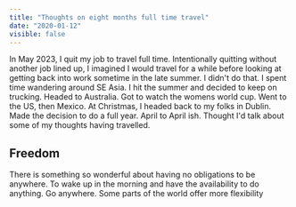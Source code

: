 ```yaml
---
title: "Thoughts on eight months full time travel"
date: "2020-01-12"
visible: false
---
```


In May 2023, I quit my job to travel full time. Intentionally quitting without
another job lined up, I imagined I would travel for a while before looking at getting back into work sometime in the late summer. I didn't do that. I spent time wandering around SE Asia. I hit the summer and decided to keep on trucking. Headed to Australia. Got to watch the womens world cup. Went to the US, then Mexico. At Christmas, I headed back to my folks in Dublin. Made the decision to do a full year. April to April ish. Thought I'd talk about some of my thoughts having travelled.

## Freedom

There is something so wonderful about having no obligations to be anywhere. To wake up in the morning and have the availability to do anything. Go anywhere. Some parts of the world offer more flexibility
